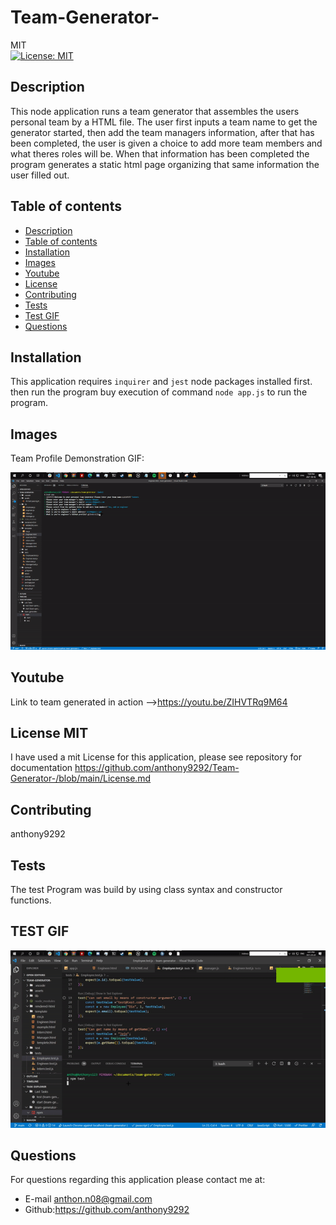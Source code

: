 # Team-Generator-
MIT<br>[![License: MIT](https://img.shields.io/badge/License-MIT-yellow.svg)](https://opensource.org/licenses/MIT)

## Description
 This node application runs a team generator that assembles the users personal team by a HTML file. The user first inputs a team name to get the generator started, then add the team managers information, after that has been completed, the user is given a choice to add more team members and what theres roles will be. When that information has been completed the program generates a static html page organizing that same information the user filled out.
## Table of contents
  - [Description](#description)
  - [Table of contents](#table-of-contents)
  - [Installation](#installation)
  - [Images](#images)
  - [Youtube](#youtube)
  - [License](#license)
  - [Contributing](#contributing)
  - [Tests](#tests)
  - [Test GIF](#test-gif)
  - [Questions](#questions)

## Installation
 This application requires `inquirer` and `jest` node packages installed first. then run the program buy execution of command `node app.js` to run the program.

## Images 
Team Profile Demonstration GIF: 

![Team Profile Gif](https://github.com/anthony9292/Team-Generator-/blob/main/team-gif.gif)

## Youtube 

  Link to team generated in action -->https://youtu.be/ZIHVTRq9M64


## License MIT
I have used a mit License for this application, please see repository for documentation <https://github.com/anthony9292/Team-Generator-/blob/main/License.md>

## Contributing
   anthony9292

## Tests
 The test Program was build by using class syntax and constructor functions.  

## TEST GIF
![Testing Gif](https://github.com/anthony9292/Team-Generator-/blob/main/test-gif.gif)

## Questions
For questions regarding this application please contact me at:
- E-mail anthon.n08@gmail.com 
- Github:<https://github.com/anthony9292>

    
